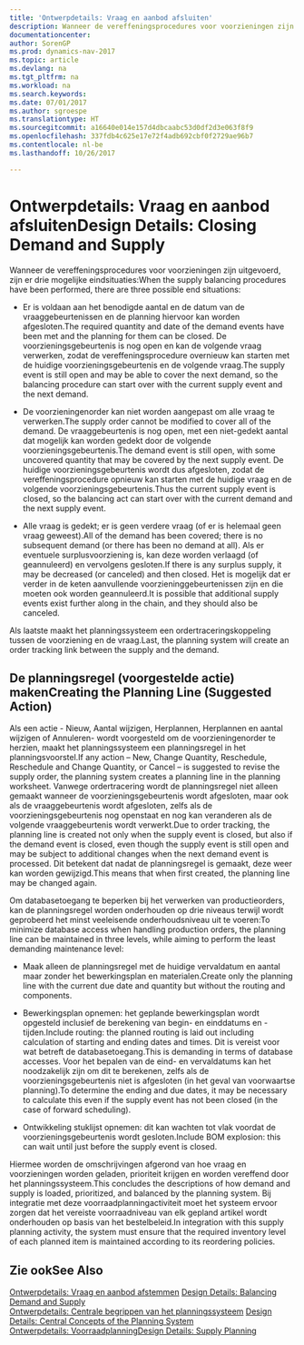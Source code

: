 ```yaml
---
title: 'Ontwerpdetails: Vraag en aanbod afsluiten'
description: Wanneer de vereffeningsprocedures voor voorzieningen zijn uitgevoerd, zijn er drie mogelijke eindsituaties.
documentationcenter: 
author: SorenGP
ms.prod: dynamics-nav-2017
ms.topic: article
ms.devlang: na
ms.tgt_pltfrm: na
ms.workload: na
ms.search.keywords: 
ms.date: 07/01/2017
ms.author: sgroespe
ms.translationtype: HT
ms.sourcegitcommit: a16640e014e157d4dbcaabc53d0df2d3e063f8f9
ms.openlocfilehash: 337fdb4c625e17e72f4adb692cbf0f2729ae96b7
ms.contentlocale: nl-be
ms.lasthandoff: 10/26/2017

---
```

# <a name="design-details-closing-demand-and-supply"></a><span data-ttu-id="a6e38-103">Ontwerpdetails: Vraag en aanbod afsluiten</span><span class="sxs-lookup"><span data-stu-id="a6e38-103">Design Details: Closing Demand and Supply</span></span>
<span data-ttu-id="a6e38-104">Wanneer de vereffeningsprocedures voor voorzieningen zijn uitgevoerd, zijn er drie mogelijke eindsituaties:</span><span class="sxs-lookup"><span data-stu-id="a6e38-104">When the supply balancing procedures have been performed, there are three possible end situations:</span></span>  

-   <span data-ttu-id="a6e38-105">Er is voldaan aan het benodigde aantal en de datum van de vraaggebeurtenissen en de planning hiervoor kan worden afgesloten.</span><span class="sxs-lookup"><span data-stu-id="a6e38-105">The required quantity and date of the demand events have been met and the planning for them can be closed.</span></span> <span data-ttu-id="a6e38-106">De voorzieningsgebeurtenis is nog open en kan de volgende vraag verwerken, zodat de vereffeningsprocedure overnieuw kan starten met de huidige voorzieningsgebeurtenis en de volgende vraag.</span><span class="sxs-lookup"><span data-stu-id="a6e38-106">The supply event is still open and may be able to cover the next demand, so the balancing procedure can start over with the current supply event and the next demand.</span></span>  

-   <span data-ttu-id="a6e38-107">De voorzieningenorder kan niet worden aangepast om alle vraag te verwerken.</span><span class="sxs-lookup"><span data-stu-id="a6e38-107">The supply order cannot be modified to cover all of the demand.</span></span> <span data-ttu-id="a6e38-108">De vraaggebeurtenis is nog open, met een niet-gedekt aantal dat mogelijk kan worden gedekt door de volgende voorzieningsgebeurtenis.</span><span class="sxs-lookup"><span data-stu-id="a6e38-108">The demand event is still open, with some uncovered quantity that may be covered by the next supply event.</span></span> <span data-ttu-id="a6e38-109">De huidige voorzieningsgebeurtenis wordt dus afgesloten, zodat de vereffeningsprocedure opnieuw kan starten met de huidige vraag en de volgende voorzieningsgebeurtenis.</span><span class="sxs-lookup"><span data-stu-id="a6e38-109">Thus the current supply event is closed, so the balancing act can start over with the current demand and the next supply event.</span></span>  

-   <span data-ttu-id="a6e38-110">Alle vraag is gedekt; er is geen verdere vraag (of er is helemaal geen vraag geweest).</span><span class="sxs-lookup"><span data-stu-id="a6e38-110">All of the demand has been covered; there is no subsequent demand (or there has been no demand at all).</span></span> <span data-ttu-id="a6e38-111">Als er eventuele surplusvoorziening is, kan deze worden verlaagd (of geannuleerd) en vervolgens gesloten.</span><span class="sxs-lookup"><span data-stu-id="a6e38-111">If there is any surplus supply, it may be decreased (or canceled) and then closed.</span></span> <span data-ttu-id="a6e38-112">Het is mogelijk dat er verder in de keten aanvullende voorzieninggebeurtenissen zijn en die moeten ook worden geannuleerd.</span><span class="sxs-lookup"><span data-stu-id="a6e38-112">It is possible that additional supply events exist further along in the chain, and they should also be canceled.</span></span>  

 <span data-ttu-id="a6e38-113">Als laatste maakt het planningssysteem een ordertraceringskoppeling tussen de voorziening en de vraag.</span><span class="sxs-lookup"><span data-stu-id="a6e38-113">Last, the planning system will create an order tracking link between the supply and the demand.</span></span>  

## <a name="creating-the-planning-line-suggested-action"></a><span data-ttu-id="a6e38-114">De planningsregel (voorgestelde actie) maken</span><span class="sxs-lookup"><span data-stu-id="a6e38-114">Creating the Planning Line (Suggested Action)</span></span>  
 <span data-ttu-id="a6e38-115">Als een actie - Nieuw, Aantal wijzigen, Herplannen, Herplannen en aantal wijzigen of Annuleren- wordt voorgesteld om de voorzieningenorder te herzien, maakt het planningssysteem een planningsregel in het planningsvoorstel.</span><span class="sxs-lookup"><span data-stu-id="a6e38-115">If any action – New, Change Quantity, Reschedule, Reschedule and Change Quantity, or Cancel – is suggested to revise the supply order, the planning system creates a planning line in the planning worksheet.</span></span> <span data-ttu-id="a6e38-116">Vanwege ordertracering wordt de planningsregel niet alleen gemaakt wanneer de voorzieningsgebeurtenis wordt afgesloten, maar ook als de vraaggebeurtenis wordt afgesloten, zelfs als de voorzieningsgebeurtenis nog openstaat en nog kan veranderen als de volgende vraaggebeurtenis wordt verwerkt.</span><span class="sxs-lookup"><span data-stu-id="a6e38-116">Due to order tracking, the planning line is created not only when the supply event is closed, but also if the demand event is closed, even though the supply event is still open and may be subject to additional changes when the next demand event is processed.</span></span> <span data-ttu-id="a6e38-117">Dit betekent dat nadat de planningsregel is gemaakt, deze weer kan worden gewijzigd.</span><span class="sxs-lookup"><span data-stu-id="a6e38-117">This means that when first created, the planning line may be changed again.</span></span>  

 <span data-ttu-id="a6e38-118">Om databasetoegang te beperken bij het verwerken van productieorders, kan de planningsregel worden onderhouden op drie niveaus terwijl wordt geprobeerd het minst veeleisende onderhoudsniveau uit te voeren:</span><span class="sxs-lookup"><span data-stu-id="a6e38-118">To minimize database access when handling production orders, the planning line can be maintained in three levels, while aiming to perform the least demanding maintenance level:</span></span>  

-   <span data-ttu-id="a6e38-119">Maak alleen de planningsregel met de huidige vervaldatum en aantal maar zonder het bewerkingsplan en materialen.</span><span class="sxs-lookup"><span data-stu-id="a6e38-119">Create only the planning line with the current due date and quantity but without the routing and components.</span></span>  

-   <span data-ttu-id="a6e38-120">Bewerkingsplan opnemen: het geplande bewerkingsplan wordt opgesteld inclusief de berekening van begin- en einddatums en -tijden.</span><span class="sxs-lookup"><span data-stu-id="a6e38-120">Include routing: the planned routing is laid out including calculation of starting and ending dates and times.</span></span> <span data-ttu-id="a6e38-121">Dit is vereist voor wat betreft de databasetoegang.</span><span class="sxs-lookup"><span data-stu-id="a6e38-121">This is demanding in terms of database accesses.</span></span> <span data-ttu-id="a6e38-122">Voor het bepalen van de eind- en vervaldatums kan het noodzakelijk zijn om dit te berekenen, zelfs als de voorzieningsgebeurtenis niet is afgesloten (in het geval van voorwaartse planning).</span><span class="sxs-lookup"><span data-stu-id="a6e38-122">To determine the ending and due dates, it may be necessary to calculate this even if the supply event has not been closed (in the case of forward scheduling).</span></span>  

-   <span data-ttu-id="a6e38-123">Ontwikkeling stuklijst opnemen: dit kan wachten tot vlak voordat de voorzieningsgebeurtenis wordt gesloten.</span><span class="sxs-lookup"><span data-stu-id="a6e38-123">Include BOM explosion: this can wait until just before the supply event is closed.</span></span>  

 <span data-ttu-id="a6e38-124">Hiermee worden de omschrijvingen afgerond van hoe vraag en voorzieningen worden geladen, prioriteit krijgen en worden vereffend door het planningssysteem.</span><span class="sxs-lookup"><span data-stu-id="a6e38-124">This concludes the descriptions of how demand and supply is loaded, prioritized, and balanced by the planning system.</span></span> <span data-ttu-id="a6e38-125">Bij integratie met deze voorraadplanningactiviteit moet het systeem ervoor zorgen dat het vereiste voorraadniveau van elk gepland artikel wordt onderhouden op basis van het bestelbeleid.</span><span class="sxs-lookup"><span data-stu-id="a6e38-125">In integration with this supply planning activity, the system must ensure that the required inventory level of each planned item is maintained according to its reordering policies.</span></span>  

## <a name="see-also"></a><span data-ttu-id="a6e38-126">Zie ook</span><span class="sxs-lookup"><span data-stu-id="a6e38-126">See Also</span></span>  
 <span data-ttu-id="a6e38-127">[Ontwerpdetails: Vraag en aanbod afstemmen](design-details-balancing-demand-and-supply.md) </span><span class="sxs-lookup"><span data-stu-id="a6e38-127">[Design Details: Balancing Demand and Supply](design-details-balancing-demand-and-supply.md) </span></span>  
 <span data-ttu-id="a6e38-128">[Ontwerpdetails: Centrale begrippen van het planningssysteem](design-details-central-concepts-of-the-planning-system.md) </span><span class="sxs-lookup"><span data-stu-id="a6e38-128">[Design Details: Central Concepts of the Planning System](design-details-central-concepts-of-the-planning-system.md) </span></span>  
 [<span data-ttu-id="a6e38-129">Ontwerpdetails: Voorraadplanning</span><span class="sxs-lookup"><span data-stu-id="a6e38-129">Design Details: Supply Planning</span></span>](design-details-supply-planning.md)

